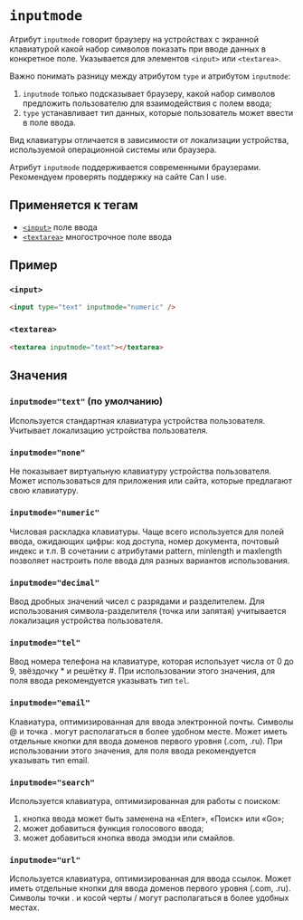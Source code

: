 # `inputmode`

Атрибут `inputmode` говорит браузеру на устройствах с экранной клавиатурой какой набор символов показать при вводе данных в конкретное поле. Указывается для элементов `<input>` или `<textarea>`.

Важно понимать разницу между атрибутом `type` и атрибутом `inputmode`:

1. `inputmode` только подсказывает браузеру, какой набор символов предложить пользователю для взаимодействия с полем ввода;
2. `type` устанавливает тип данных, которые пользователь может ввести в поле ввода.

Вид клавиатуры отличается в зависимости от локализации устройства, используемой операционной системы или браузера.

Атрибут `inputmode` поддерживается современными браузерами. Рекомендуем проверять поддержку на сайте Can I use.

## Применяется к тегам

- [`<input>`](../Tags/input.md) поле ввода
- [`<textarea>`](../Tags/textarea.md) многострочное поле ввода

## Пример

### `<input>`

```html
<input type="text" inputmode="numeric" />
```

### `<textarea>`

```html
<textarea inputmode="text"></textarea>
```

## Значения

### `inputmode="text"` (по умолчанию)

Используется стандартная клавиатура устройства пользователя. Учитывает локализацию устройства пользователя.

### `inputmode="none"`

Не показывает виртуальную клавиатуру устройства пользователя. Может использоваться для приложения или сайта, которые предлагают свою клавиатуру.

### `inputmode="numeric"`

Числовая раскладка клавиатуры. Чаще всего используется для полей ввода, ожидающих цифры: код доступа, номер документа, почтовый индекс и т.п. В сочетании с атрибутами pattern, minlength и maxlength позволяет настроить поле ввода для разных вариантов использования.

### `inputmode="decimal"`

Ввод дробных значений чисел с разрядами и разделителем. Для использования символа-разделителя (точка или запятая) учитывается локализация устройства пользователя.

### `inputmode="tel"`

Ввод номера телефона на клавиатуре, которая использует числа от 0 до 9, звёздочку \* и решётку #. При использовании этого значения, для поля ввода рекомендуется указывать тип `tel`.

### `inputmode="email"`

Клавиатура, оптимизированная для ввода электронной почты. Символы @ и точка . могут располагаться в более удобном месте. Может иметь отдельные кнопки для ввода доменов первого уровня (.com, .ru). При использовании этого значения, для поля ввода рекомендуется указывать тип email.

### `inputmode="search"`

Используется клавиатура, оптимизированная для работы с поиском:

1. кнопка ввода может быть заменена на «Enter», «Поиск» или «Go»;
2. может добавиться функция голосового ввода;
3. может добавиться кнопка ввода эмодзи или смайлов.

### `inputmode="url"`

Используется клавиатура, оптимизированная для ввода ссылок. Может иметь отдельные кнопки для ввода доменов первого уровня (.com, .ru). Символы точки . и косой черты / могут располагаться в более удобных местах.

